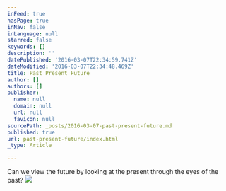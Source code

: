 ```yaml
---
inFeed: true
hasPage: true
inNav: false
inLanguage: null
starred: false
keywords: []
description: ''
datePublished: '2016-03-07T22:34:59.741Z'
dateModified: '2016-03-07T22:34:48.469Z'
title: Past Present Future
author: []
authors: []
publisher:
  name: null
  domain: null
  url: null
  favicon: null
sourcePath: _posts/2016-03-07-past-present-future.md
published: true
url: past-present-future/index.html
_type: Article

---
```

Can we view the future by looking at the present through the eyes of the past?
![](https://the-grid-user-content.s3-us-west-2.amazonaws.com/3273a716-de81-40a5-815a-0f2941273357.jpg)